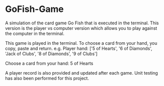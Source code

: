 # GoFish-Game
A simulation of the card game Go Fish that is executed in the terminal. This version is the player vs computer version which allows you to play against the computer in the terminal.

This game is played in the terminal. To choose a card from your hand, you copy, paste and return.
e.g.
Player hand: ['5 of Hearts', '6 of Diamonds', 'Jack of Clubs', '8 of Diamonds', '9 of Clubs']

Choose a card from your hand:
5 of Hearts

A player record is also provided and updated after each game. Unit testing has also been performed for this project.
